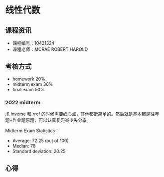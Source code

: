 # 线性代数

## 课程资讯

- 课程编号：10421324
- 课程老师：MCRAE ROBERT HAROLD

## 考核方式

- homework 20%
- midterm exam 30%
- final exam 50%

### 2022 midterm

求 inverse 和 rref 的时候需要细心点，其他都挺简单的。然后就是基本都是往年题+作业题原题，可以认真复习减少失分率。

Midterm Exam Statistics：

- Average: 72.25 (out of 100)
- Median: 78
- Standard deviation: 20.25

## 心得
